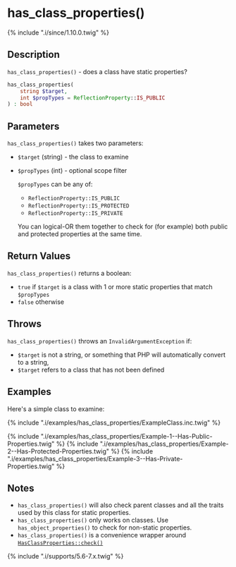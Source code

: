 # has_class_properties()

{% include ".i/since/1.10.0.twig" %}

## Description

`has_class_properties()` - does a class have static properties?

```php
has_class_properties(
    string $target,
    int $propTypes = ReflectionProperty::IS_PUBLIC
) : bool
```

## Parameters

`has_class_properties()` takes two parameters:

* `$target` (string) - the class to examine
* `$propTypes` (int) - optional scope filter

  `$propTypes` can be any of:

  - `ReflectionProperty::IS_PUBLIC`
  - `ReflectionProperty::IS_PROTECTED`
  - `ReflectionProperty::IS_PRIVATE`

  You can logical-OR them together to check for (for example) both public and protected properties at the same time.

## Return Values

`has_class_properties()` returns a boolean:

* `true` if `$target` is a class with 1 or more static properties that match `$propTypes`
* `false` otherwise

## Throws

`has_class_properties()` throws an `InvalidArgumentException` if:

* `$target` is not a string, or something that PHP will automatically convert to a string,
* `$target` refers to a class that has not been defined

## Examples

Here's a simple class to examine:

{% include ".i/examples/has_class_properties/ExampleClass.inc.twig" %}

{% include ".i/examples/has_class_properties/Example-1--Has-Public-Properties.twig" %}
{% include ".i/examples/has_class_properties/Example-2--Has-Protected-Properties.twig" %}
{% include ".i/examples/has_class_properties/Example-3--Has-Private-Properties.twig" %}

## Notes

* `has_class_properties()` will also check parent classes and all the traits used by this class for static properties.
* `has_class_properties()` only works on classes. Use `has_object_properties()` to check for non-static properties.
* `has_class_properties()` is a convenience wrapper around [`HasClassProperties::check()`](HasClassProperties.check.html)

{% include ".i/supports/5.6-7.x.twig" %}
